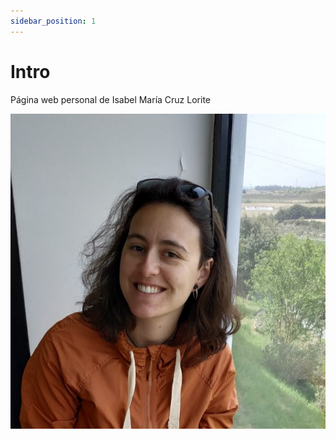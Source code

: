 ```yaml
---
sidebar_position: 1
---
```


# Intro

Página web personal de Isabel María Cruz Lorite

![Isabel María Cruz Lorite](docs/docs/Perfil.jpg)
